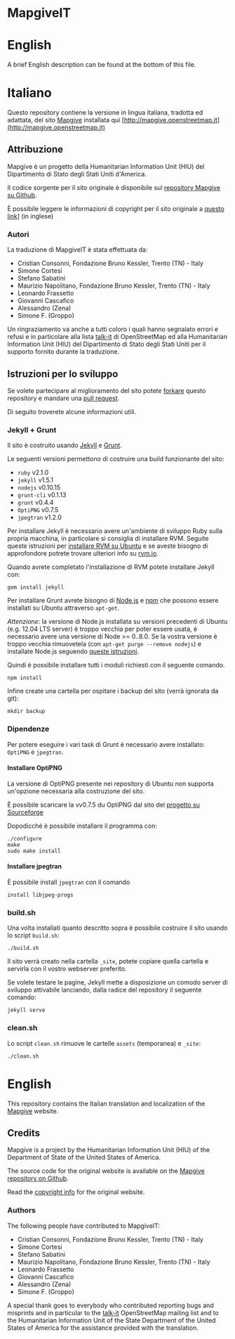 MapgiveIT
=========

# English
A brief English description can be found at the bottom of this file.

# Italiano
Questo repository contiene la versione in lingua italiana, tradotta ed
adattata, del sito [Mapgive](http://mapgive.state.gov) installata qui
[http://mapgive.openstreetmap.it](http://mapgive.openstreetmap.it)

## Attribuzione
Mapgive è un progetto della Humanitarian Information Unit (HIU) del
Dipartimento di Stato degli Stati Uniti d'America.

Il codice sorgente per il sito originale è disponibile sul 
[repository Mapgive su Github](https://github.com/state-hiu/Mapgive).

È possibile leggere le informazioni di copyright per il sito originale a
[questo link](http://www.state.gov/misc/87529.htm#copyright)] (in inglese)

### Autori
La traduzione di MapgiveIT è stata effettuata da:
* Cristian Consonni, Fondazione Bruno Kessler, Trento (TN) - Italy
* Simone Cortesi
* Stefano Sabatini
* Maurizio Napolitano, Fondazione Bruno Kessler, Trento (TN) - Italy
* Leonardo Frassetto
* Giovanni Cascafico
* Alessandro (Zena)
* Simone F. (Groppo)

Un ringraziamento va anche a tutti coloro i quali hanno segnalato errori e
refusi e in particolare alla lista
[talk-it](https://lists.openstreetmap.org/listinfo/talk-it)
di OpenStreetMap ed alla Humanitarian Information Unit (HIU) del Dipartimento
di Stato degli Stati Uniti per il supporto fornito durante la traduzione.

## Istruzioni per lo sviluppo
Se volete partecipare al miglioramento del sito potete 
[forkare](https://github.com/osmItalia/MapgiveIT/fork) 
questo repository e mandare una 
[pull request](https://help.github.com/articles/using-pull-requests).

Di seguito troverete alcune informazioni utili.

### Jekyll + Grunt
Il sito è costruito usando [Jekyll](http://jekyllrb.com) e
[Grunt](http://gruntjs.com/).

Le seguenti versioni permettono di costruire una build funzionante del sito:
* `ruby` v2.1.0
* `jekyll` v1.5.1
* `nodejs` v0.10.15
* `grunt-cli` v0.1.13
* `grunt` v0.4.4
* `OptiPNG` v0.7.5
* `jpegtran` v1.2.0

Per installare Jekyll è necessario avere un'ambiente di sviluppo Ruby sulla
propria macchina, in particolare si consiglia di installare RVM.
Seguite queste istruzioni per 
[installare RVM su Ubuntu](http://ryanbigg.com/2010/12/ubuntu-ruby-rvm-rails-and-you/) 
e se aveste bisogno di approfondore potrete trovare ulteriori info su 
[rvm.io](http://rvm.io/).

Quando avrete completato l'installazione di RVM potete installare Jekyll con: 

```
gem install jekyll
```

Per installare Grunt avrete bisogno di [Node.js](http://nodejs.org) e 
[npm](https://www.npmjs.org/) che possono essere installati su Ubuntu
attraverso `apt-get`.

*Attenzione*: la versione di Node.js installata su versioni precedenti di
Ubuntu (e.g. 12.04 LTS server) è troppo vecchia per  poter essere usata, è
necessario avere una versione di Node >= 0..8.0.
Se la vostra versione è troppo vecchia rimuovetela (con
`apt-get purge --remove nodejs`) e installate Node.js seguendo
[queste istruzioni](https://ariejan.net/2011/10/24/installing-node-js-and-npm-on-ubuntu-debian/).

Quindi è possibile installare tutti i moduli richiesti con il seguente
comando.
```
npm install
```
Infine create una cartella per ospitare i backup del sito (verrà ignorata da
git):
```
mkdir backup
```

### Dipendenze
Per potere eseguire i vari task di Grunt è necessario avere installato:
`OptiPNG` e `jpegtran`.

#### Installare OptiPNG
La versione di OptiPNG presente nei repository di Ubuntu non supporta
un'opzione necessaria alla costruzione del sito.

È possibile scaricare la vv0.7.5 du OptiPNG dal sito del
[progetto su Sourceforge](http://optipng.sourceforge.net/)

Dopodicché è possibile installare il programma con:

```
./configure
make
sudo make install
```

#### Installare jpegtran
È possibile install `jpegtran` con il comando

```
install libjpeg-progs
```

### build.sh

Una volta installati quanto descritto sopra è possibile costruire il sito 
usando lo script `build.sh`:

```
./build.sh
```

Il sito verrà creato nella cartella `_site`, potete copiare quella cartella
e servirla con il vostro webserver preferito.

Se volete testare le pagine, Jekyll mette a disposizione un comodo server di
sviluppo attivabile lanciando, dalla radice del repository il seguente comando:

```
jekyll serve
```

### clean.sh 
Lo script `clean.sh` rimuove le cartelle `assets` (temporanea) e `_site`:

```
./clean.sh
```

# English
This repository contains the Italian translation and localization of 
the [Mapgive](http://mapgive.state.gov) website.

## Credits
Mapgive is a project by the Humanitarian Information Unit (HIU)
of the Department of State of the United States of America.

The source code for the original website is available on the
[Mapgive repository on Github](https://github.com/state-hiu/Mapgive).

Read the [copyright info](http://www.state.gov/misc/87529.htm#copyright) for 
the original website.

### Authors
The following people have contributed to MapgiveIT:
* Cristian Consonni, Fondazione Bruno Kessler, Trento (TN) - Italy
* Simone Cortesi
* Stefano Sabatini
* Maurizio Napolitano, Fondazione Bruno Kessler, Trento (TN) - Italy
* Leonardo Frassetto
* Giovanni Cascafico
* Alessandro (Zena)
* Simone F. (Groppo)

A special thank goes to everybody who contributed reporting bugs and misprints
and in particular to the
[talk-it](https://lists.openstreetmap.org/listinfo/talk-it)
OpenStreetMap mailing list and to the Humanitarian Information Unit of the
State Department of the United States of America for the assistance provided
with the translation.
